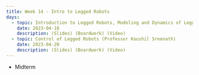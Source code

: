 ```yaml
---
title: Week 14 - Intro to Legged Robots
days:
  - topic: Introduction to Legged Robots, Modeling and Dynamics of Legged Robots (Professor Koushil Sreenath)
    date: 2023-04-18
    description: (Slides) (Boardwork) (Video)
  - topic: Control of Legged Robots (Professor Koushil Sreenath)
    date: 2023-04-20
    description: (Slides) (Boardwork) (Video)
---
```


- Midterm

<a id="Week15"></a>
